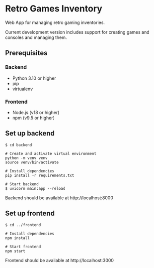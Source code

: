 # Retro Games Inventory

Web App for managing retro gaming inventories.

Current development version includes support for creating games and consoles and managing them.

## Prerequisites

### Backend

- Python 3.10 or higher
- pip
- virtualenv

### Frontend

- Node.js (v18 or higher)
- npm (v9.5 or higher)

## Set up backend

```
$ cd backend

# Create and activate virtual environment
python -m venv venv
source venv/bin/activate

# Install dependencies
pip install -r requirements.txt

# Start backend
$ uvicorn main:app --reload
```

Backend should be available at http://localhost:8000

## Set up frontend

```
$ cd ../frontend

# Install dependencies
npm install

# Start frontend
npm start
```

Frontend should be available at http://localhost:3000
